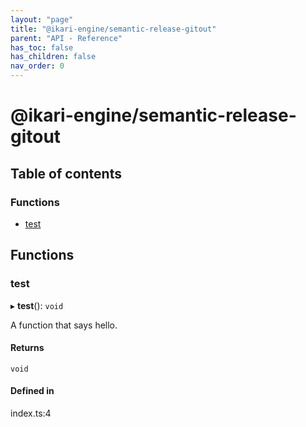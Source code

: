 ```yaml
---
layout: "page"
title: "@ikari-engine/semantic-release-gitout"
parent: "API - Reference"
has_toc: false
has_children: false
nav_order: 0
---
```


# @ikari-engine/semantic-release-gitout

## Table of contents

### Functions

- [test](../wiki/Entry#test)

## Functions

### test

▸ **test**(): `void`

A function that says hello.

#### Returns

`void`

#### Defined in

index.ts:4
